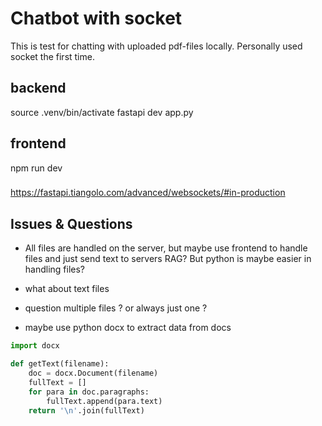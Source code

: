 # Chatbot with socket
This is test for chatting with uploaded pdf-files locally.
Personally used socket the first time.  

## backend
source .venv/bin/activate
fastapi dev app.py

## frontend
npm run dev

### 
https://fastapi.tiangolo.com/advanced/websockets/#in-production

## Issues & Questions
- All files are handled on the server, but maybe use frontend to handle files and just send text to servers RAG? But python is maybe easier in handling files? 

- what about text files

- question multiple files ? or always just one ? 

- maybe use python docx to extract data from docs
```python
import docx

def getText(filename):
    doc = docx.Document(filename)
    fullText = []
    for para in doc.paragraphs:
        fullText.append(para.text)
    return '\n'.join(fullText)
```

